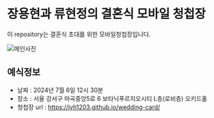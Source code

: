 # 장용현과 류현정의 결혼식 모바일 청첩장

이 repository는 결혼식 초대를 위한 모바일청첩장입니다.


![메인사진](https://github.com/jyh1203/wedding-card/raw/master/docs/images/main-background.jpeg)

## 예식정보

* 날짜 : 2024년 7월 6일 12시 30분
* 장소 : 서울 강서구 마곡중앙5로 6 보타닉푸르지오시티 L층(로비층) 오키드홀
* 청첩장 url : https://jyh1203.github.io/wedding-card/
